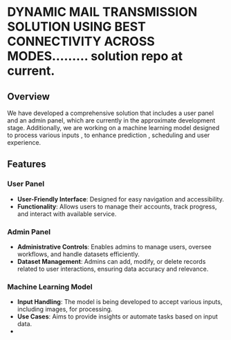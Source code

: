#  DYNAMIC MAIL TRANSMISSION SOLUTION USING BEST CONNECTIVITY ACROSS MODES……… solution repo at current.
## Overview
We have developed a comprehensive solution that includes a user panel and an admin panel, which are currently in the approximate development stage. 
Additionally, we are working on a machine learning model designed to process various inputs , to enhance  prediction  , scheduling  and user experience.

## Features

### User Panel
- **User-Friendly Interface**: Designed for easy navigation and accessibility.
- **Functionality**: Allows users to manage their accounts, track progress, and interact with available service.

### Admin Panel
- **Administrative Controls**: Enables admins to manage users, oversee workflows, and handle datasets efficiently.
- **Dataset Management**: Admins can add, modify, or delete records related to user interactions, ensuring data accuracy and relevance.

### Machine Learning Model
- **Input Handling**: The model is being developed to accept various inputs, including images, for processing.
- **Use Cases**: Aims to provide insights or automate tasks based on input data.
- 

